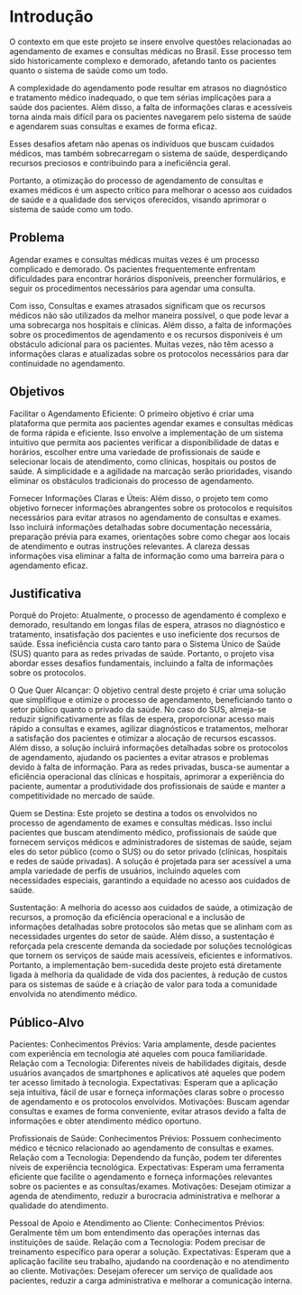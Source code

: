 # Introdução

O contexto em que este projeto se insere envolve questões relacionadas ao agendamento de exames e consultas médicas no Brasil. Esse processo tem sido historicamente complexo e demorado, afetando tanto os pacientes quanto o sistema de saúde como um todo.

A complexidade do agendamento pode resultar em atrasos no diagnóstico e tratamento médico inadequado, o que tem sérias implicações para a saúde dos pacientes. Além disso, a falta de informações claras e acessíveis torna ainda mais difícil para os pacientes navegarem pelo sistema de saúde e agendarem suas consultas e exames de forma eficaz.

Esses desafios afetam não apenas os indivíduos que buscam cuidados médicos, mas também sobrecarregam o sistema de saúde, desperdiçando recursos preciosos e contribuindo para a ineficiência geral.

Portanto, a otimização do processo de agendamento de consultas e exames médicos é um aspecto crítico para melhorar o acesso aos cuidados de saúde e a qualidade dos serviços oferecidos, visando aprimorar o sistema de saúde como um todo.

## Problema

Agendar exames e consultas médicas muitas vezes é um processo complicado e demorado. Os pacientes frequentemente enfrentam dificuldades para encontrar horários disponíveis, preencher formulários, e seguir os procedimentos necessários para agendar uma consulta.

Com isso, Consultas e exames atrasados significam que os recursos médicos não são utilizados da melhor maneira possível, o que pode levar a uma sobrecarga nos hospitais e clínicas.
Além disso, a falta de informações sobre os procedimentos de agendamento e os recursos disponíveis é um obstáculo adicional para os pacientes. Muitas vezes, não têm acesso a informações claras e atualizadas sobre os protocolos necessários para dar continuidade no agendamento.

## Objetivos

Facilitar o Agendamento Eficiente: O primeiro objetivo é criar uma plataforma que permita aos pacientes agendar exames e consultas médicas de forma rápida e eficiente. Isso envolve a implementação de um sistema intuitivo que permita aos pacientes verificar a disponibilidade de datas e horários, escolher entre uma variedade de profissionais de saúde e selecionar locais de atendimento, como clínicas, hospitais ou postos de saúde. A simplicidade e a agilidade na marcação serão prioridades, visando eliminar os obstáculos tradicionais do processo de agendamento.

Fornecer Informações Claras e Úteis: Além disso, o projeto tem como objetivo fornecer informações abrangentes sobre os protocolos e requisitos necessários para evitar atrasos no agendamento de consultas e exames. Isso incluirá informações detalhadas sobre documentação necessária, preparação prévia para exames, orientações sobre como chegar aos locais de atendimento e outras instruções relevantes. A clareza dessas informações visa eliminar a falta de informação como uma barreira para o agendamento eficaz.

## Justificativa

Porquê do Projeto:
Atualmente, o processo de agendamento é complexo e demorado, resultando em longas filas de espera, atrasos no diagnóstico e tratamento, insatisfação dos pacientes e uso ineficiente dos recursos de saúde. Essa ineficiência custa caro tanto para o Sistema Único de Saúde (SUS) quanto para as redes privadas de saúde. Portanto, o projeto visa abordar esses desafios fundamentais, incluindo a falta de informações sobre os protocolos.

O Que Quer Alcançar:
O objetivo central deste projeto é criar uma solução que simplifique e otimize o processo de agendamento, beneficiando tanto o setor público quanto o privado da saúde. No caso do SUS, almeja-se reduzir significativamente as filas de espera, proporcionar acesso mais rápido a consultas e exames, agilizar diagnósticos e tratamentos, melhorar a satisfação dos pacientes e otimizar a alocação de recursos escassos. Além disso, a solução incluirá informações detalhadas sobre os protocolos de agendamento, ajudando os pacientes a evitar atrasos e problemas devido à falta de informação. Para as redes privadas, busca-se aumentar a eficiência operacional das clínicas e hospitais, aprimorar a experiência do paciente, aumentar a produtividade dos profissionais de saúde e manter a competitividade no mercado de saúde.

Quem se Destina:
Este projeto se destina a todos os envolvidos no processo de agendamento de exames e consultas médicas. Isso inclui pacientes que buscam atendimento médico, profissionais de saúde que fornecem serviços médicos e administradores de sistemas de saúde, sejam eles do setor público (como o SUS) ou do setor privado (clínicas, hospitais e redes de saúde privadas). A solução é projetada para ser acessível a uma ampla variedade de perfis de usuários, incluindo aqueles com necessidades especiais, garantindo a equidade no acesso aos cuidados de saúde.

Sustentação:
A melhoria do acesso aos cuidados de saúde, a otimização de recursos, a promoção da eficiência operacional e a inclusão de informações detalhadas sobre protocolos são metas que se alinham com as necessidades urgentes do setor de saúde. Além disso, a sustentação é reforçada pela crescente demanda da sociedade por soluções tecnológicas que tornem os serviços de saúde mais acessíveis, eficientes e informativos. Portanto, a implementação bem-sucedida deste projeto está diretamente ligada à melhoria da qualidade de vida dos pacientes, à redução de custos para os sistemas de saúde e à criação de valor para toda a comunidade envolvida no atendimento médico.

## Público-Alvo

Pacientes:
Conhecimentos Prévios: Varia amplamente, desde pacientes com experiência em tecnologia até aqueles com pouca familiaridade.
Relação com a Tecnologia: Diferentes níveis de habilidades digitais, desde usuários avançados de smartphones e aplicativos até aqueles que podem ter acesso limitado à tecnologia.
Expectativas: Esperam que a aplicação seja intuitiva, fácil de usar e forneça informações claras sobre o processo de agendamento e os protocolos envolvidos.
Motivações: Buscam agendar consultas e exames de forma conveniente, evitar atrasos devido a falta de informações e obter atendimento médico oportuno.

Profissionais de Saúde:
Conhecimentos Prévios: Possuem conhecimento médico e técnico relacionado ao agendamento de consultas e exames.
Relação com a Tecnologia: Dependendo da função, podem ter diferentes níveis de experiência tecnológica.
Expectativas: Esperam uma ferramenta eficiente que facilite o agendamento e forneça informações relevantes sobre os pacientes e as consultas/exames.
Motivações: Desejam otimizar a agenda de atendimento, reduzir a burocracia administrativa e melhorar a qualidade do atendimento.

Pessoal de Apoio e Atendimento ao Cliente:
Conhecimentos Prévios: Geralmente têm um bom entendimento das operações internas das instituições de saúde.
Relação com a Tecnologia: Podem precisar de treinamento específico para operar a solução.
Expectativas: Esperam que a aplicação facilite seu trabalho, ajudando na coordenação e no atendimento ao cliente.
Motivações: Desejam oferecer um serviço de qualidade aos pacientes, reduzir a carga administrativa e melhorar a comunicação interna.
